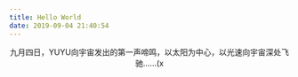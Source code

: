 ```yaml
---
title: Hello World
date: 2019-09-04 21:40:54
---
```

<center>九月四日，YUYU向宇宙发出的第一声啼鸣，以太阳为中心，以光速向宇宙深处飞驰......(x<center/>
